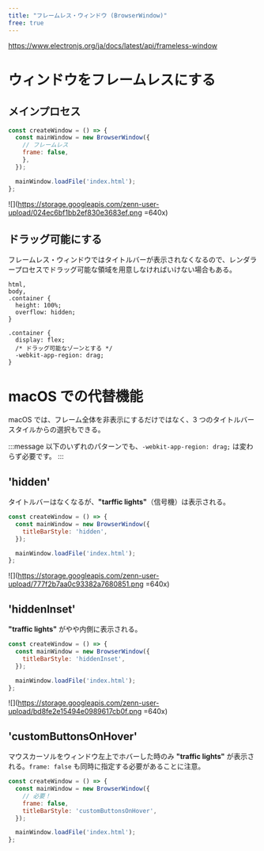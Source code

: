 ```yaml
---
title: "フレームレス・ウィンドウ (BrowserWindow)"
free: true
---
```


https://www.electronjs.org/ja/docs/latest/api/frameless-window

# ウィンドウをフレームレスにする

## メインプロセス

```javascript:main.js
const createWindow = () => {
  const mainWindow = new BrowserWindow({
    // フレームレス
    frame: false,
    },
  });

  mainWindow.loadFile('index.html');
};
```

![](https://storage.googleapis.com/zenn-user-upload/024ec6bf1bb2ef830e3683ef.png =640x)

## ドラッグ可能にする

フレームレス・ウィンドウではタイトルバーが表示されなくなるので、レンダラープロセスでドラッグ可能な領域を用意しなければいけない場合もある。

```css:レンダラープロセス(css)
html,
body,
.container {
  height: 100%;
  overflow: hidden;
}

.container {
  display: flex;
  /* ドラッグ可能なゾーンとする */
  -webkit-app-region: drag;
}
```

# macOS での代替機能

macOS では、フレーム全体を非表示にするだけではなく、3 つのタイトルバースタイルからの選択もできる。

:::message
以下のいずれのパターンでも、`-webkit-app-region: drag;` は変わらず必要です。
:::

## 'hidden'

タイトルバーはなくなるが、**"tarffic lights"**（信号機）は表示される。

```javascript:main.js
const createWindow = () => {
  const mainWindow = new BrowserWindow({
    titleBarStyle: 'hidden',
  });

  mainWindow.loadFile('index.html');
};
```

![](https://storage.googleapis.com/zenn-user-upload/777f2b7aa0c93382a7680851.png =640x)

## 'hiddenInset'

**"traffic lights"** がやや内側に表示される。

```javascript:main.js
const createWindow = () => {
  const mainWindow = new BrowserWindow({
    titleBarStyle: 'hiddenInset',
  });

  mainWindow.loadFile('index.html');
};
```

![](https://storage.googleapis.com/zenn-user-upload/bd8fe2e15494e0989617cb0f.png =640x)

## 'customButtonsOnHover'

マウスカーソルをウィンドウ左上でホバーした時のみ **"traffic lights"** が表示される。`frame: false` も同時に指定する必要があることに注意。

```javascript:main.js
const createWindow = () => {
  const mainWindow = new BrowserWindow({
    // 必要！
    frame: false,
    titleBarStyle: 'customButtonsOnHover',
  });

  mainWindow.loadFile('index.html');
};
```
